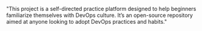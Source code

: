 "This project is a self-directed practice platform designed to help beginners familiarize themselves with DevOps culture. It’s an open-source repository aimed at anyone looking to adopt DevOps practices and habits."
